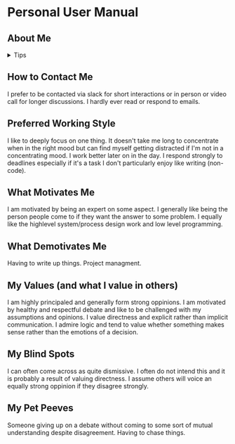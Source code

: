 # Personal User Manual


## About Me


<details>
    <summary>Tips</summary>
Optional Section: You may want to fill out this as a section to help introduce yourself to new joiners or to people from outside your team. Feel free to keep it light and don't worry about going into much detail about yourself in a professional sense, as that can be covered by later sections. Some suggested points might be where you grew up, what your hobbies are or a fun fact about yourself.
</details>

## How to Contact Me


I prefer to be contacted via slack for short interactions or in person or video call for longer discussions. I hardly ever read or respond to emails.

## Preferred Working Style


I like to deeply focus on one thing. It doesn't take me long to concentrate when in the right mood but can find myself getting distracted if I'm not in a concentrating mood. I work better later on in the day. I respond strongly to deadlines especially if it's a task I don't particularly enjoy like writing (non-code).

## What Motivates Me


I am motivated by being an expert on some aspect. I generally like being the person people come to if they want the answer to some problem. I equally like the highlevel system/process design work and low level programming. 

## What Demotivates Me


Having to write up things. Project managment.

## My Values (and what I value in others)


I am highly principaled and generally form strong oppinions. I am motivated by healthy and respectful debate and like to be challenged with my assumptions and opinions. I value directness and explicit rather than implicit communication. I admire logic and tend to value whether something makes sense rather than the emotions of a decision.

## My Blind Spots


I can often come across as quite dismissive. I often do not intend this and it is probably a result of valuing directness. I assume others will voice an equally strong oppinion if they disagree strongly.

## My Pet Peeves


Someone giving up on a debate without coming to some sort of mutual understanding despite disagreement. Having to chase things.
